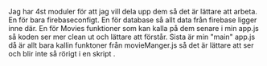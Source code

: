 Jag har 4st moduler  för att jag vill dela upp dem så det är lättare att arbeta.
En för bara firebaseconfigt.
En för database så allt data från firebase ligger inne där.
En för Movies funktioner som kan kalla på dem senare i min app.js så koden ser mer clean ut och lättare att förstår.
Sista är min "main" app.js då är allt bara kallin funktoner från movieManger.js så det är lättare att ser och blir inte så rörigt i en skript .
